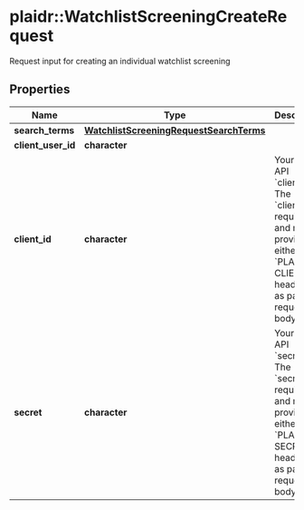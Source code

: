 # plaidr::WatchlistScreeningCreateRequest

Request input for creating an individual watchlist screening

## Properties
Name | Type | Description | Notes
------------ | ------------- | ------------- | -------------
**search_terms** | [**WatchlistScreeningRequestSearchTerms**](WatchlistScreeningRequestSearchTerms.md) |  | 
**client_user_id** | **character** |  | [optional] 
**client_id** | **character** | Your Plaid API &#x60;client_id&#x60;. The &#x60;client_id&#x60; is required and may be provided either in the &#x60;PLAID-CLIENT-ID&#x60; header or as part of a request body. | [optional] 
**secret** | **character** | Your Plaid API &#x60;secret&#x60;. The &#x60;secret&#x60; is required and may be provided either in the &#x60;PLAID-SECRET&#x60; header or as part of a request body. | [optional] 


